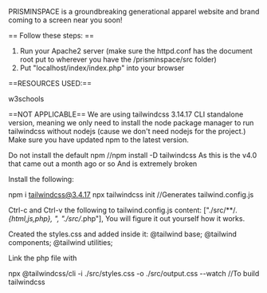 PRISMINSPACE is a groundbreaking generational apparel website and brand coming to a screen near you soon!

== Follow these steps: ==

1) Run your Apache2 server (make sure the httpd.conf has the
document root put to wherever you have the /prisminspace/src folder)
2) Put "localhost/index/index.php" into your browser

==RESOURCES USED:==

w3schools

==NOT APPLICABLE==
We are using tailwindcss 3.14.17 CLI standalone version,
meaning we only need to install the node package manager
to run tailwindcss without nodejs (cause we don't need
nodejs for the project.) Make sure you have updated npm to
the latest version.

Do not install the default npm
    //npm install -D tailwindcss
    As this is the v4.0 that came out a month ago or so
    And is extremely broken

Install the following:

npm i tailwindcss@3.4.17
npx tailwindcss init //Generates tailwind.config.js

Ctrl-c and Ctrl-v the following to tailwind.config.js
    content: ["./src/**/*.{html,js,php}, ", "./src/*.php"],
You will figure it out yourself how it works.

Created the styles.css and added inside it:
    @tailwind base;
    @tailwind components;
    @tailwind utilities;

Link the php file with <link rel="stylesheet" href="./output.css">

npx @tailwindcss/cli -i ./src/styles.css -o ./src/output.css --watch //To build tailwindcss

